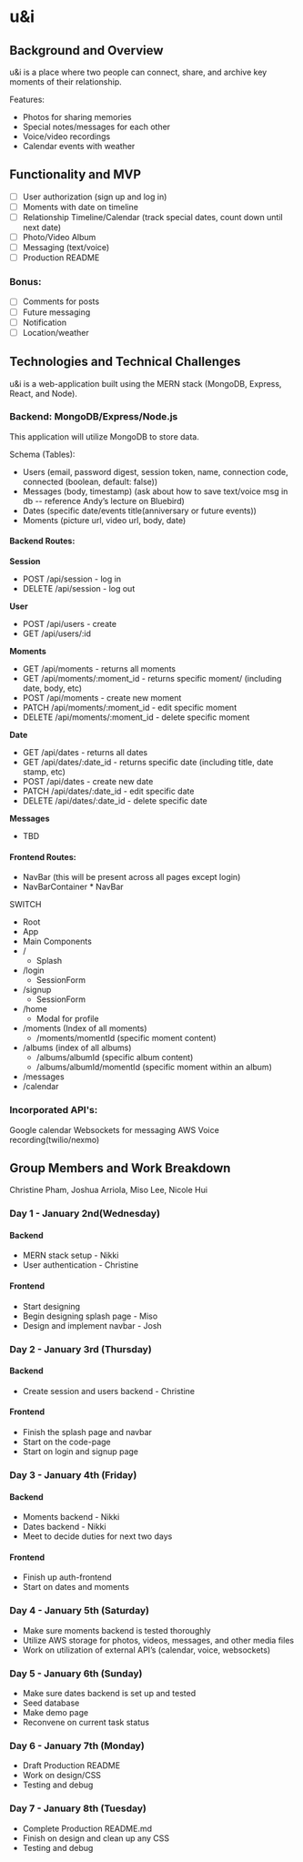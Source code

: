# u&i

## Background and Overview
u&i is a place where two people can connect, share, and archive key moments of their relationship. 

Features:
  * Photos for sharing memories 
  * Special notes/messages for each other 
  * Voice/video recordings
  * Calendar events with weather

## Functionality and MVP
- [ ] User authorization (sign up and log in)
- [ ] Moments with date on timeline
- [ ] Relationship Timeline/Calendar (track special dates, count down until next date)
- [ ] Photo/Video Album
- [ ] Messaging (text/voice)
- [ ] Production README

### Bonus:
- [ ] Comments for posts
- [ ] Future messaging
- [ ] Notification
- [ ] Location/weather

## Technologies and Technical Challenges
u&i is a web-application built using the MERN stack (MongoDB, Express, React, and Node).

### Backend: MongoDB/Express/Node.js
This application will utilize MongoDB to store data. 

Schema (Tables):
*  Users (email, password digest, session token, name, connection code, connected (boolean, default: false))
*  Messages (body, timestamp)  (ask about how to save text/voice msg in db -- reference Andy’s lecture on Bluebird)
*  Dates (specific date/events title(anniversary or future events))
*  Moments (picture url, video url, body, date)

#### Backend Routes:

**Session**
*  POST /api/session - log in
*  DELETE /api/session - log out

**User**
*  POST /api/users - create
*  GET /api/users/:id	 

**Moments**
*  GET /api/moments - returns all moments
*  GET /api/moments/:moment_id - returns specific moment/ (including date, body, etc)
*  POST /api/moments - create new moment
*  PATCH /api/moments/:moment_id  - edit specific moment
*  DELETE /api/moments/:moment_id - delete specific moment

**Date**
*  GET /api/dates - returns all dates
*  GET /api/dates/:date_id - returns specific date (including title, date stamp, etc)
*  POST /api/dates - create new date
*  PATCH /api/dates/:date_id  - edit specific date
*  DELETE /api/dates/:date_id  - delete specific date

**Messages**
*  TBD

#### Frontend Routes:
*  NavBar (this will be present across all pages except login)
  *  NavBarContainer
    *  NavBar

SWITCH
*  Root
*  App
*  Main Components 
*  /
    * Splash
*  /login
    * SessionForm
*  /signup
    *  SessionForm
*  /home
    *  Modal for profile
*  /moments (Index of all moments)
    *  /moments/momentId (specific moment content)
 *  /albums (index of all albums)
    *  /albums/albumId (specific album content)
    *  /albums/albumId/momentId (specific moment within an album)
*  /messages
*  /calendar

### Incorporated API's:
Google calendar
Websockets for messaging
AWS
Voice recording(twilio/nexmo)

## Group Members and Work Breakdown

Christine Pham, Joshua Arriola, Miso Lee, Nicole Hui 

### Day 1 - January 2nd(Wednesday)
#### Backend

* MERN stack setup - Nikki
* User authentication - Christine

#### Frontend
* Start designing
* Begin designing splash page - Miso
* Design and implement navbar - Josh

### Day 2 - January 3rd (Thursday)
#### Backend

* Create session and users backend - Christine

#### Frontend
* Finish the splash page and navbar
* Start on the code-page
* Start on login and signup page

### Day 3 - January 4th (Friday)
#### Backend

* Moments backend - Nikki
* Dates backend - Nikki 
* Meet to decide duties for next two days

#### Frontend
* Finish up auth-frontend
* Start on dates and moments

### Day 4 - January 5th (Saturday)
* Make sure moments backend is tested thoroughly 
* Utilize AWS storage for photos, videos, messages, and other media files 
* Work on utilization of external API’s (calendar, voice, websockets)

### Day 5 - January 6th (Sunday)
* Make sure dates backend is set up and tested
* Seed database
* Make demo page
* Reconvene on current task status

### Day 6 - January 7th (Monday)
* Draft Production README
* Work on design/CSS
* Testing and debug

### Day 7 - January 8th (Tuesday)
* Complete Production README.md
* Finish on design and clean up any CSS
* Testing and debug  

